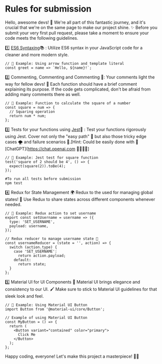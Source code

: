 # Rules for submission
Hello, awesome devs! 🌟 We're all part of this fantastic journey, and it's crucial that we're on the same page to make our project shine. ✨ Before you submit your very first pull request, please take a moment to ensure your code meets the following guidelines.

1️⃣ [ES6 Syntaxing](https://www.w3schools.com/js/js_es6.asp)📚  : Utilize ES6 syntax in your JavaScript code for a cleaner and more modern style.
```
// 🎯 Example: Using arrow function and template literal
const greet = name => `Hello, ${name}!`;
```
2️⃣ Commenting, Commenting and Commenting 💬:
Your comments light the way for fellow devs! 🌟 Each function should have a brief comment explaining its purpose. If the code gets complicated, don't be afraid from adding many comments there as well.
```
// 🎯 Example: Function to calculate the square of a number
const square = num => {
  // Squaring operation
  return num * num;
};
```
3️⃣ Tests for your functions using [Jest](https://jestjs.io/)🧪 :
Test your functions rigorously using Jest. Cover not only the "easy path" 🌈 but also those tricky edge cases 🌪️ and failure scenarios 🛑.[Hint: Could be easily done with 🤖 [ChatGPT](https://chat.openai.com 👩‍💻👨‍💻]
```
// 🎯 Example: Jest test for square function
test('square of 2 should be 4', () => {
  expect(square(2)).toBe(4);
});
```
```
#To run all tests before submission
npm test
```
4️⃣ Redux for State Management 🌍
Redux to the used for managing global states! 🦸 Use Redux to share states across different components whenever needed.
```
// 🎯 Example: Redux action to set username
export const setUsername = username => ({
  type: 'SET_USERNAME',
  payload: username,
});

// Redux reducer to manage username state 🔄
const usernameReducer = (state = '', action) => {
  switch (action.type) {
    case 'SET_USERNAME':
      return action.payload;
    default:
      return state;
  }
};
```
5️⃣ Material UI for UI Components 🎨
Material UI brings elegance and consistency to our UI. 🖌️ Make sure to stick to Material UI guidelines for that sleek look and feel.
```
// 🎯 Example: Using Material UI Button
import Button from '@material-ui/core/Button';

// Example of using Material UI Button
const MyButton = () => {
  return (
    <Button variant="contained" color="primary">
      Click Me
    </Button>
  );
};
```

Happy coding, everyone! Let's make this project a masterpiece! 🎨🚀



